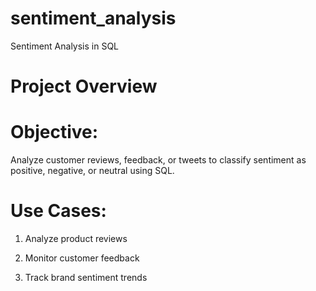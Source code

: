 # sentiment_analysis

 Sentiment Analysis in SQL

# Project Overview

# Objective:

Analyze customer reviews, feedback, or tweets to classify sentiment as positive, negative, or neutral using SQL.

# Use Cases:

1. Analyze product reviews

2. Monitor customer feedback

3. Track brand sentiment trends
